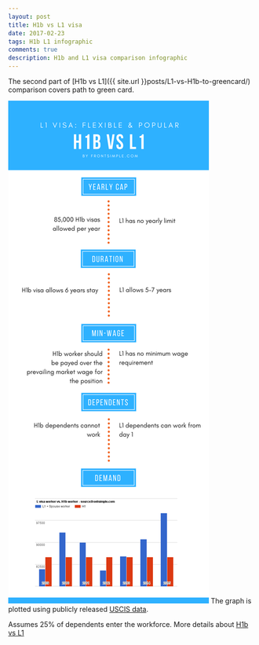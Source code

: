 ```yaml
---
layout: post
title: H1b vs L1 visa
date: 2017-02-23
tags: H1b L1 infographic
comments: true
description: H1b and L1 visa comparison infographic
---
```

The second part of [H1b vs L1]({{ site.url }}posts/L1-vs-H1b-to-greencard/) comparison covers path to green card.

![L1 vs H1b](/assets/images/posts/H1b-vs-L1-infographic-v1.0.png)
The graph is plotted using publicly released [USCIS data](https://travel.state.gov/content/dam/visas/Statistics/AnnualReports/FY2015AnnualReport/FY15AnnualReport-TableXVIB.pdf).

  Assumes 25% of dependents enter the workforce.
  More details about [H1b vs L1](posts/H1b-visa-vs-L1-visa-comparison/)

